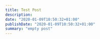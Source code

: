 ```yaml
---
title: Test Post
description:
date: "2020-01-09T10:50:32+01:00"
publishDate: "2020-01-09T10:50:32+01:00"
summary: "empty post"
---
```

